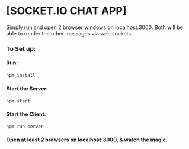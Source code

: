 # [SOCKET.IO CHAT APP]

Simply run and open 2 browser windows on localhost:3000. Both will be able to render the other messages via web sockets.

### To Set up:

#### Run: 
`npm install`
#### Start the Server:
`npm start`
#### Start the Client:
`npm run server`
#### Open at least 2 browsers on localhost:3000, & watch the magic.
